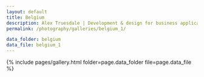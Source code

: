 ```yaml
---
layout: default
title: Belgium
description: Alex Truesdale | Development & design for business applications.. and photos on occasion.
permalink: /photography/galleries/belgium_1/

data_folder: belgium
data_file: belgium_1
---
```

{% include pages/gallery.html folder=page.data_folder file=page.data_file %}
